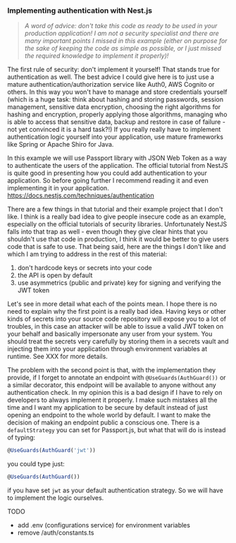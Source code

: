 ### Implementing authentication with Nest.js
> *A word of advice: don't take this code as ready to be used in your production application! I am not a security specialist and there are many important points I missed in this example (either on purpose for the sake of keeping the code as simple as possible, or I just missed the required knowledge to implement it properly)!*

The first rule of security: don't implement it yourself! That stands true for authentication as well. The best advice I could give here is to just use a mature authentication/authorization service like Auth0, AWS Cognito or others. In this way you won't have to manage and store credentials yourself (which is a huge task: think about hashing and storing passwords, session management, sensitive data encryption, choosing the right algorithms for hashing and encryption, properly applying those algorithms, managing who is able to access that sensitive data, backup and restore in case of failure - not yet convinced it is a hard task?!)
If you really really have to implement authentication logic yourself into your application, use mature frameworks like Spring or Apache Shiro for Java.


In this example we will use Passport library with JSON Web Token as a way to authenticate the users of the application.
The official tutorial from NestJS is quite good in presenting how you could add authentication to your application. So before going further I recommend reading it and even implementing it in your application.
https://docs.nestjs.com/techniques/authentication

There are a few things in that tutorial and their example project that I don't like. I think is a really bad idea to give people insecure code as an example, especially on the official tutorials of security libraries. Unfortunately NestJS falls into that trap as well - even though they give clear hints that you shouldn't use that code in production, I think it would be better to give users code that is safe to use. That being said, here are the things I don't like and which I am trying to address in the rest of this material:
1. don't hardcode keys or secrets into your code
1. the API is open by default
1. use asymmetrics (public and private) key for signing and verifying the JWT token

Let's see in more detail what each of the points mean. I hope there is no need to explain why the first point is a really bad idea. Having keys or other kinds of secrets into your source code repository will expose you to a lot of troubles, in this case an attacker will be able to issue a valid JWT token on your behalf and basically impersonate any user from your system. You should treat the secrets very carefully by storing them in a secrets vault and injecting them into your application through environment variables at runtime. See XXX for more details.

The problem with the second point is that, with the implementation they provide, if I forget to annotate an endpoint with `@UseGuards(AuthGuard())` or a similar decorator, this endpoint will be available to anyone without any authentication check. In my opinion this is a bad design if I have to rely on developers to always implement it properly. I make such mistakes all the time and I want my application to be secure by default instead of just opening an endpoint to the whole world by default. I want to make the decision of making an endpoint public a conscious one.
There is a `defaultStrategy` you can set for Passport.js, but what that will do is instead of typing:
```javascript
@UseGuards(AuthGuard('jwt'))
```
you could type just:
```javascript
@UseGuards(AuthGuard())
```
if you have set `jwt` as your default authentication strategy. So we will have to implement the logic ourselves.

TODO
- add .env (configurations service) for environment variables
- remove /auth/constants.ts